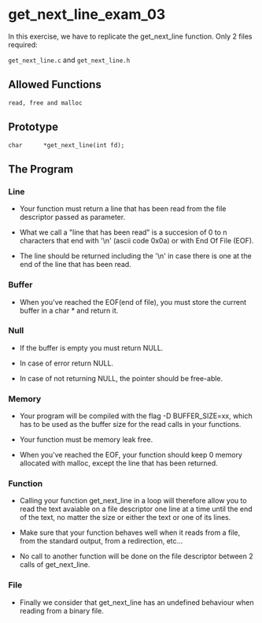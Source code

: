 # get_next_line_exam_03

In this exercise, we have to replicate the get_next_line function. Only 2 files required:

`get_next_line.c` and `get_next_line.h`

## Allowed Functions

```
read, free and malloc
```

## Prototype
```
char	  *get_next_line(int fd);
```

## The Program

### Line

- Your function must return a line that has been read from the file descriptor passed as parameter. 

- What we call a "line that has been read" is a succesion of 0 to n characters that end with '\n' (ascii code 0x0a) or with End Of File (EOF).

- The line should be returned including the '\n' in case there is one at the end of the line that has been read. 


### Buffer

- When you've reached the EOF(end of file), you must store the current buffer in a char * and return it.

### Null

- If the buffer is empty you must return NULL.

- In case of error return NULL. 

- In case of not returning NULL, the pointer should be free-able.

### Memory

- Your program will be compiled with the flag -D BUFFER_SIZE=xx, which has to be used as the buffer size for the read calls in your functions.

- Your function must be memory leak free.

- When you've reached the EOF, your function should keep 0 memory allocated with malloc, except the line that has been returned.

### Function

- Calling your function get_next_line in a loop will therefore allow you to read the text avaiable on a file descriptor one line at a time until the end of the text, no matter the size or either the text or one of its lines.

- Make sure that your function behaves well when it reads from a file, from the standard output, from a redirection, etc... 

- No call to another function will be done on the file descriptor between 2 calls of get_next_line.

### File

- Finally we consider that get_next_line has an undefined behaviour when reading from a binary file.
